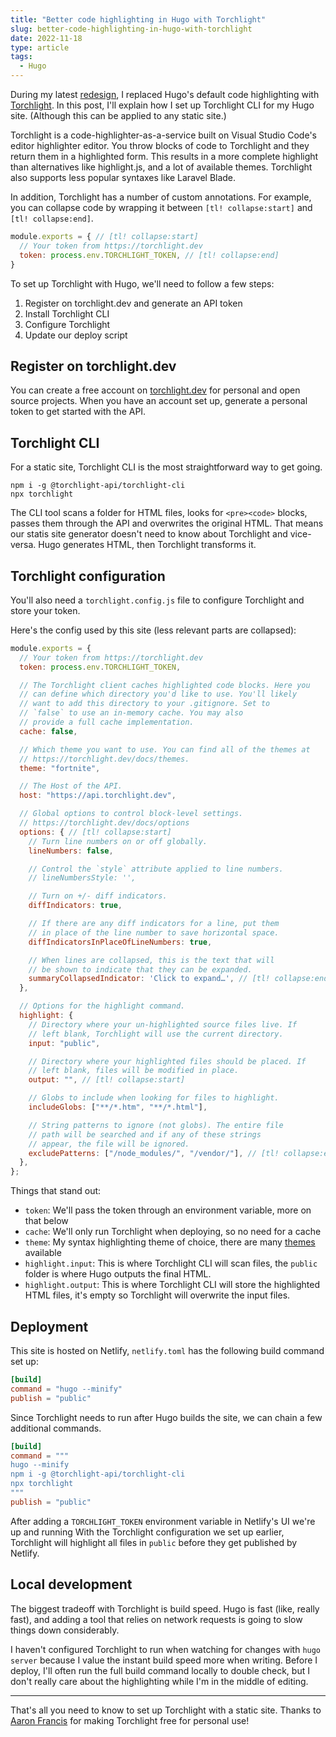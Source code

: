 ```yaml
---
title: "Better code highlighting in Hugo with Torchlight"
slug: better-code-highlighting-in-hugo-with-torchlight
date: 2022-11-18
type: article
tags:
  - Hugo
---
```


During my latest [redesign](https://sebastiandedeyne.com/2022-redesign/), I replaced Hugo's default code highlighting with [Torchlight](https://torchlight.dev). In this post, I'll explain how I set up Torchlight CLI for my Hugo site. (Although this can be applied to any static site.)

<!--more-->

Torchlight is a code-highlighter-as-a-service built on Visual Studio Code's editor highlighter editor. You throw blocks of code to Torchlight and they return them in a highlighted form. This results in a more complete highlight than alternatives like highlight.js, and a lot of available themes. Torchlight also supports less popular syntaxes like Laravel Blade.

In addition, Torchlight has a number of custom annotations. For example, you can collapse code by wrapping it between `[tl! collapse:start]` and `[tl! collapse:end]`.

```js
module.exports = { // [tl! collapse:start]
  // Your token from https://torchlight.dev
  token: process.env.TORCHLIGHT_TOKEN, // [tl! collapse:end]
}
```

To set up Torchlight with Hugo, we'll need to follow a few steps:

1. Register on torchlight.dev and generate an API token
2. Install Torchlight CLI
3. Configure Torchlight
4. Update our deploy script

## Register on torchlight.dev

You can create a free account on [torchlight.dev](https://torchlight.dev/) for personal and open source projects. When you have an account set up, generate a personal token to get started with the API.

## Torchlight CLI

For a static site, Torchlight CLI is the most straightforward way to get going.

```
npm i -g @torchlight-api/torchlight-cli
npx torchlight
```

The CLI tool scans a folder for HTML files, looks for `<pre><code>` blocks, passes them through the API and overwrites the original HTML. That means our statis site generator doesn't need to know about Torchlight and vice-versa. Hugo generates HTML, then Torchlight transforms it.

## Torchlight configuration

You'll also need a `torchlight.config.js` file to configure Torchlight and store your token.

Here's the config used by this site (less relevant parts are collapsed):

```js
module.exports = {
  // Your token from https://torchlight.dev
  token: process.env.TORCHLIGHT_TOKEN,

  // The Torchlight client caches highlighted code blocks. Here you
  // can define which directory you'd like to use. You'll likely
  // want to add this directory to your .gitignore. Set to
  // `false` to use an in-memory cache. You may also
  // provide a full cache implementation.
  cache: false,

  // Which theme you want to use. You can find all of the themes at
  // https://torchlight.dev/docs/themes.
  theme: "fortnite",

  // The Host of the API.
  host: "https://api.torchlight.dev",

  // Global options to control block-level settings.
  // https://torchlight.dev/docs/options
  options: { // [tl! collapse:start]
    // Turn line numbers on or off globally.
    lineNumbers: false,

    // Control the `style` attribute applied to line numbers.
    // lineNumbersStyle: '',

    // Turn on +/- diff indicators.
    diffIndicators: true,

    // If there are any diff indicators for a line, put them
    // in place of the line number to save horizontal space.
    diffIndicatorsInPlaceOfLineNumbers: true,

    // When lines are collapsed, this is the text that will
    // be shown to indicate that they can be expanded.
    summaryCollapsedIndicator: 'Click to expand…', // [tl! collapse:end]
  },

  // Options for the highlight command.
  highlight: {
    // Directory where your un-highlighted source files live. If
    // left blank, Torchlight will use the current directory.
    input: "public",

    // Directory where your highlighted files should be placed. If
    // left blank, files will be modified in place.
    output: "", // [tl! collapse:start]

    // Globs to include when looking for files to highlight.
    includeGlobs: ["**/*.htm", "**/*.html"],

    // String patterns to ignore (not globs). The entire file
    // path will be searched and if any of these strings
    // appear, the file will be ignored.
    excludePatterns: ["/node_modules/", "/vendor/"], // [tl! collapse:end]
  },
};
```

Things that stand out:

- `token`: We'll pass the token through an environment variable, more on that below
- `cache`: We'll only run Torchlight when deploying, so no need for a cache
- `theme`: My syntax highlighting theme of choice, there are many [themes](https://torchlight.dev/docs/themes) available
- `highlight.input`: This is where Torchlight CLI will scan files, the `public` folder is where Hugo outputs the final HTML.
- `highlight.output`: This is where Torchlight CLI will store the highlighted HTML files, it's empty so Torchlight will overwrite the input files.

## Deployment

This site is hosted on Netlify, `netlify.toml` has the following build command set up:

```toml
[build]
command = "hugo --minify"
publish = "public"
```

Since Torchlight needs to run after Hugo builds the site, we can chain a few additional commands.

```toml
[build]
command = """
hugo --minify
npm i -g @torchlight-api/torchlight-cli
npx torchlight
"""
publish = "public"
```

After adding a `TORCHLIGHT_TOKEN` environment variable in Netlify's UI we're up and running With the Torchlight configuration we set up earlier, Torchlight will highlight all files in `public` before they get published by Netlify.

## Local development

The biggest tradeoff with Torchlight is build speed. Hugo is fast (like, really fast), and adding a tool that relies on network requests is going to slow things down considerably.

I haven't configured Torchlight to run when watching for changes with `hugo server` because I value the instant build speed more when writing. Before I deploy, I'll often run the full build command locally to double check, but I don't really care about the highlighting while I'm in the middle of editing.

---

That's all you need to know to set up Torchlight with a static site. Thanks to [Aaron Francis](https://aaronfrancis.com/) for making Torchlight free for personal use!
